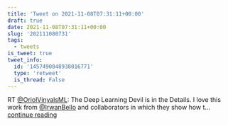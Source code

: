 ```yaml
---
title: 'Tweet on 2021-11-08T07:31:11+00:00'
draft: true
date: 2021-11-08T07:31:11+00:00
slug: '202111080731'
tags:
  - tweets
is_tweet: true
tweet_info:
  id: '1457490848938016771'
  type: 'retweet'
  is_thread: False
---
```




RT [@OriolVinyalsML](https://x.com/OriolVinyalsML): The Deep Learning Devil is in the Details. I love this work from [@IrwanBello](https://x.com/IrwanBello) and collaborators in which they show how t… [continue reading](https://x.com/sytelus/status/1457490848938016771)
